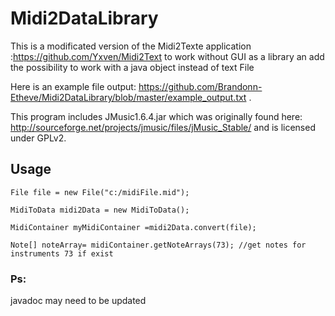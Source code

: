# Midi2DataLibrary

This is a modificated version of the Midi2Texte application :https://github.com/Yxven/Midi2Text to work without GUI as a library an add the possibility to work with a java object instead of text File


 Here is an example file output: https://github.com/Brandonn-Etheve/Midi2DataLibrary/blob/master/example_output.txt .

This program includes JMusic1.6.4.jar which was originally found here: http://sourceforge.net/projects/jmusic/files/jMusic_Stable/ and is licensed
under GPLv2.

## Usage
```
File file = new File("c:/midiFile.mid");

MidiToData midi2Data = new MidiToData();

MidiContainer myMidiContainer =midi2Data.convert(file);

Note[] noteArray= midiContainer.getNoteArrays(73); //get notes for instruments 73 if exist
```

### Ps: 

javadoc may need to be updated
